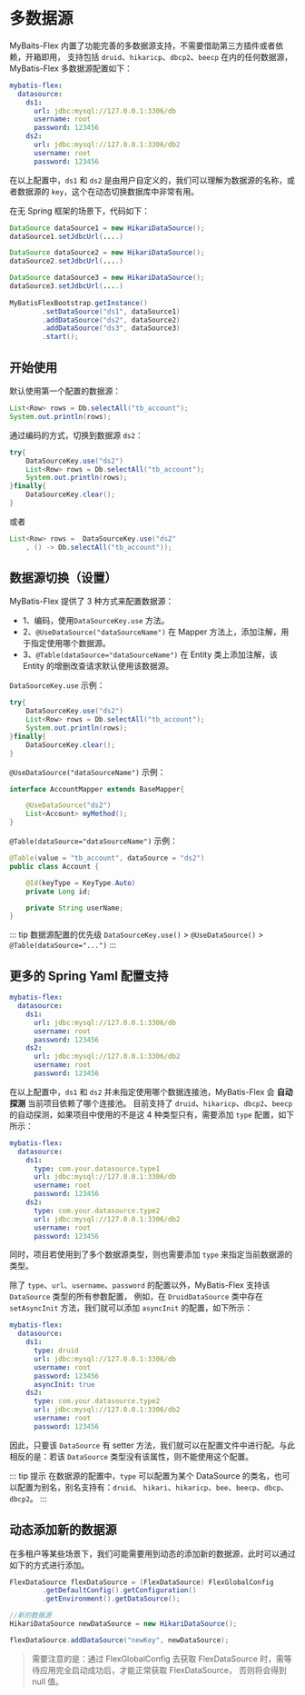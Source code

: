 # 多数据源

MyBaits-Flex 内置了功能完善的多数据源支持<Badge type="tip" text="^1.0.6" />，不需要借助第三方插件或者依赖，开箱即用，
支持包括 `druid`、`hikaricp`、`dbcp2`、`beecp` 在内的任何数据源，MyBatis-Flex 多数据源配置如下：

```yaml
mybatis-flex:
  datasource:
    ds1:
      url: jdbc:mysql://127.0.0.1:3306/db
      username: root
      password: 123456
    ds2:
      url: jdbc:mysql://127.0.0.1:3306/db2
      username: root
      password: 123456
```

在以上配置中，`ds1` 和 `ds2` 是由用户自定义的，我们可以理解为数据源的名称，或者数据源的 `key`，这个在动态切换数据库中非常有用。

在无 Spring 框架的场景下，代码如下：

```java
DataSource dataSource1 = new HikariDataSource();
dataSource1.setJdbcUrl(....)

DataSource dataSource2 = new HikariDataSource();
dataSource2.setJdbcUrl(....)

DataSource dataSource3 = new HikariDataSource();
dataSource3.setJdbcUrl(....)
        
MyBatisFlexBootstrap.getInstance()
        .setDataSource("ds1", dataSource1)
        .addDataSource("ds2", dataSource2)
        .addDataSource("ds3", dataSource3)
        .start();
```
## 开始使用

默认使用第一个配置的数据源：

```java
List<Row> rows = Db.selectAll("tb_account");
System.out.println(rows);
```

通过编码的方式，切换到数据源 `ds2`：

```java 2,6
try{
    DataSourceKey.use("ds2")
    List<Row> rows = Db.selectAll("tb_account");
    System.out.println(rows); 
}finally{
    DataSourceKey.clear(); 
}
```

或者

```java
List<Row> rows =  DataSourceKey.use("ds2"
    , () -> Db.selectAll("tb_account"));
```

## 数据源切换（设置）

MyBatis-Flex 提供了 3 种方式来配置数据源：
- 1、编码，使用`DataSourceKey.use` 方法。
- 2、`@UseDataSource("dataSourceName")` 在 Mapper 方法上，添加注解，用于指定使用哪个数据源。
- 3、`@Table(dataSource="dataSourceName")` 在 Entity 类上添加注解，该 Entity 的增删改查请求默认使用该数据源。


`DataSourceKey.use` 示例：
```java 2,6
try{
    DataSourceKey.use("ds2")
    List<Row> rows = Db.selectAll("tb_account");
    System.out.println(rows); 
}finally{
    DataSourceKey.clear(); 
}
```

`@UseDataSource("dataSourceName")` 示例：
```java 3
interface AccountMapper extends BaseMapper{

    @UseDataSource("ds2")
    List<Account> myMethod();
}
```

`@Table(dataSource="dataSourceName")` 示例：
```java 1
@Table(value = "tb_account", dataSource = "ds2")
public class Account {

    @Id(keyType = KeyType.Auto)
    private Long id;

    private String userName;
}
```

::: tip 数据源配置的优先级
`DataSourceKey.use()` > `@UseDataSource()` > `@Table(dataSource="...")`
:::

## 更多的 Spring Yaml 配置支持
```yaml
mybatis-flex:
  datasource:
    ds1:
      url: jdbc:mysql://127.0.0.1:3306/db
      username: root
      password: 123456
    ds2:
      url: jdbc:mysql://127.0.0.1:3306/db2
      username: root
      password: 123456
```
在以上配置中，`ds1` 和 `ds2` 并未指定使用哪个数据连接池，MyBatis-Flex 会 **自动探测** 当前项目依赖了哪个连接池。
目前支持了 `druid`、`hikaricp`、`dbcp2`、`beecp` 的自动探测，如果项目中使用的不是这 4 种类型只有，需要添加 `type` 配置，如下所示：

```yaml 4,9
mybatis-flex:
  datasource:
    ds1:
      type: com.your.datasource.type1
      url: jdbc:mysql://127.0.0.1:3306/db
      username: root
      password: 123456
    ds2:
      type: com.your.datasource.type2
      url: jdbc:mysql://127.0.0.1:3306/db2
      username: root
      password: 123456
```

同时，项目若使用到了多个数据源类型，则也需要添加 `type` 来指定当前数据源的类型。


除了 `type`、`url`、`username`、`password` 的配置以外，MyBatis-Flex 支持该 `DataSource` 类型的所有参数配置，
例如，在 `DruidDataSource` 类中存在 `setAsyncInit` 方法，我们就可以添加 `asyncInit` 的配置，如下所示：

```yaml 8
mybatis-flex:
  datasource:
    ds1:
      type: druid
      url: jdbc:mysql://127.0.0.1:3306/db
      username: root
      password: 123456
      asyncInit: true
    ds2:
      type: com.your.datasource.type2
      url: jdbc:mysql://127.0.0.1:3306/db2
      username: root
      password: 123456
```

因此，只要该 `DataSource` 有 setter 方法，我们就可以在配置文件中进行配。与此相反的是：若该 `DataSource` 类型没有该属性，则不能使用这个配置。

::: tip 提示
在数据源的配置中，`type` 可以配置为某个 DataSource 的类名，也可以配置为别名，别名支持有：`druid`、
`hikari`、`hikaricp`、`bee`、`beecp`、`dbcp`、`dbcp2`。
:::

## 动态添加新的数据源

在多租户等某些场景下，我们可能需要用到动态的添加新的数据源，此时可以通过如下的方式进行添加。

```java
FlexDataSource flexDataSource = (FlexDataSource) FlexGlobalConfig
        .getDefaultConfig().getConfiguration()
        .getEnvironment().getDataSource();

//新的数据源
HikariDataSource newDataSource = new HikariDataSource();

flexDataSource.addDataSource("newKey", newDataSource);
```

> 需要注意的是：通过 FlexGlobalConfig 去获取 FlexDataSource 时，需等待应用完全启动成功后，才能正常获取 FlexDataSource，
> 否则将会得到 null 值。